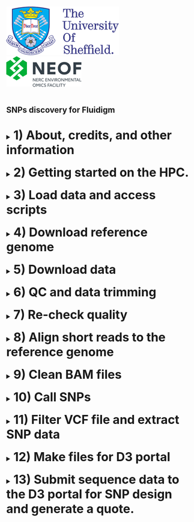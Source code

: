 <img src="images/shef_logo.png"
     alt="Sheffield University Icon"
     style="left; margin-right: 10px;" />
<img src="images/NEOF.png"
    alt="NEOF Icon"
    style="left; margin-right: 10px;" />
<br>
<br>
## SNPs discovery for Fluidigm
<br>
<font size="4">
<details><summary><font size="6"><b>1) About, credits, and other information</b></font></summary>
  <br>
  <br>
	
  Summary of what this protocol is for what it does....  assumes you have a reference genome and short read Illumina sequencing data for WGR (or similar)

  Whilst this protocol has been written for use with The University of Sheffield's
  [BESSEMER](https://docs.hpc.shef.ac.uk/en/latest/bessemer/index.html) system,
  the below should be applicable to any GNU/Linux based HPC system, with
  appropriate modification.

  Code which the user (that's you) must run is highlighted in a code block like this:
  ```
  I am code - you must run me
  ```
  Sometimes the desired output from a command is included in the code block as a comment.
  For example:
  ```
  Running this command
  # Should produce this output
  ```

  Filepaths within normal text are within single quote marks, like this:

  '/home/user/a_file_path'
  <br><br>
 Contact: Katy Maher //  kathryn.maher@sheffield.ac.uk
  </details>
<br>
<details><summary><font size="6"><b>2) Getting started on the HPC.</b></font></summary>
  <br>
  <br>
  <font size="4"><b>2.1) Access the HPC</b></font>
  <br>
  To access the BESSEMER high-performance computer (HPC) you must be connected
  to the university network - this can be achieved remotely by using the
  virtual private network (VPN) service.

  [Please see the university IT pages for details on how to connect to the VPN.](https://students.sheffield.ac.uk/it-services/vpn)

  Once connected to the VPN you also need to connect to the HPC using a secure shell (SSH)
  connection. This can be achieved using the command line on your system or a software package
  such as [MobaXterm](https://mobaxterm.mobatek.net/).

  [See the university pages for guidance on how to connect to the VPN](https://docs.hpc.shef.ac.uk/en/latest/hpc/index.html).

  <br>
  <font size="4"><b>2.2) Access a worker node on BESSEMER</b></font>
  <br>
  Once you have successfully logged into BESSEMER, you need to access a worker node:

  ```
  srun --pty bash -i
  ```
  You should see that the command prompt has changed from

  ```
  [<user>@bessemer-login2 ~]$
  ```
  to
  ```
  [<user>@bessemer-node001 ~]$
  ```
  ...where \<user\> is your The University of Sheffield (TUoS) IT username.

  
  <br>
  <font size="4"><b>2.3) Load the Genomics Software Repository</b></font>
  <br>
  The Genomics Software Repository contains several pre-loaded pieces of software
  useful for a range of genomics-based analyses, including this one.
  
  Type:
  ```
  source ~/.bash_profile
  ```
  
  Did you receive the following message when you accessed the worker node?
  ```
  Your account is set up to use the Genomics Software Repository
  ```

  If so, you are set up and do not need to do the following step.
  If not, enter the following:
  ```
  echo -e "if [[ -e '/usr/local/extras/Genomics' ]];\nthen\n\tsource /usr/local/extras/Genomics/.bashrc\nfi" >> $HOME/.bash_profile
  ```
  ...and then re-load your profile:
  ```
  source ~/.bash_profile
  ```
  Upon re-loading, you should see the message relating to the Genomics Software Repository above.

  
  <br>
  <font size="4"><b>2.4) Set up your conda profile</b></font>
  <br>
  If you have never run conda before on the Bessemer you might have to initialise your conda, to do this type:
  
  ```
  conda init bash
  ```
  
  You will then be asked to reopen your current shell. Log out and then back into Bessemer and then continue. 
  <br>
  
  <font size="4"><b>2.5) Running scripts on the HPC cluster</b></font>
  <br>
  Several of the scripts in the following workflow consist of two separate shell scripts (file extension: .sh).
  <br>
  One script contains the instructions to perform the analysis.
  <br>
  The other script submits the job to the high performance computing (HPC) cluster. This script requests resources and adds our job into the queue.

  To add our job to the job scheduler, we would submit the 'submit' shell script using 'qsub'
  (don't do this its simply an example).

  ```
  ## EXAMPLE, DON'T RUN
  qsub scripts/example_script_submit.sh
  ```

  We could then view the job that we have submitted to the job queue using 'squeue'.

  ```
  squeue --me

  ```

  The job will then receive the allocated resources, the task will run, and the appropriate output files generated.
  In the following workflow, since the output from a particular step is often the input for the next step, you need
  to wait for each job to finish before submitting the next.
  You have the option to provide an email address to receive a notification when each job is complete.


  <br>
  <font size="4"><b>2.6) Passing command line arguments to a script</b></font>
  <br>
  As well as running the standardised dada2 scripts there are some parameters which will be unique to you, or
  your project. For example, these might be your primer sequences or trimming parameters.<br>

  To run a script with these extra parameters (termed 'arguments') we supply them on the command line with a 'flag'.
  For example, you might supply your email address to a script using the '-E' flag as

  ```
  a_demo_script.sh -E <user>@university.ac.uk
  ```
  </details>
  <br>

  <details><summary><font size="6"><b>3) Load data and access scripts</b></font></summary>
  <br>
  <br>
  <font size="4"><b>3.1) Create a working directory and load your data</b></font>
  <br>
  You should work in the directory '/fastdata' on BESSEMER as this allows shared access to your files
  and commands, useful for troubleshooting.

  Check if you already have a directory in '/fastdata' by running the command exactly as it appears below.

  ```
  ls /fastdata/$USER
  ```

  If you receive the message
  ```
  ls: cannot access /fastdata/<user>: No such file or directory
  ```
  Then you need to create a new folder in '/fastdata' using the command exactly as it appears below:

  ```
  mkdir -m 0755 /fastdata/$USER
  ```

  Create new subdirectories to keep your scripts and raw data organised:
  ```
  mkdir /fastdata/$USER/my_project
  mkdir /fastdata/$USER/my_project/scripts
  mkdir /fastdata/$USER/my_project/raw_data
  mkdir /fastdata/$USER/my_project/genome
  ```
  <br>
  <font size="4"><b>3.2) Required data inputs</b></font>
  <br>
  For this workflow, you need to provide the raw, paired-end DNA sequence data
  and also a reference genome to align this data to.
  <br>
  <br>
  <font size="4"><b>3.3) Load required data onto the HPC</b></font>
  There are a couple of ways to get access to your data. If you have generated the data/genome
  yourself/through NEOF you will need to copy this over to your raw data folder. 
  
  If this is the case you need to contact NEOF staff and they will be able to tell you 
  where to copy this data from.

  If, for example, your data directory was called 'NEOF_project_010123' and the genome directory 
  'genome_010123', then you would copy it onto your raw_data and genome directories with the following:
  
  ```
  cp -r /fastdata/bo4kma_shared/NEOF_project_010122/* /fastdata/$USER/my_project/raw_data/
  cp -r /fastdata/bo4kma_shared/genome_010123/* /fastdata/$USER/my_project/genome/
  ```

  Alternatively, to copy data from your personal computer onto the HPC you need to use a file transfer
  application such as 'scp' (advanced), MobaXterm, or [FileZilla](https://filezilla-project.org/).
  Ensure to copy the data into your '/fastdata/<user>my_project/raw_data folder' and genome into 
  '/fastdata/<user>my_project/genome folder'.
  
  Another option is to download the data from a data repository such as the [NCBI SRA.](https://www.ncbi.nlm.nih.gov/sra) 

  Run 'ls' on your 'raw_data' folder and you should see something like the following
  
  ```
  ls raw_data
  # sample1_S1_R1_001.fq.gz
  # sample1_S1_R2_001.fq.gz
  # sample2_S2_R1_001.fq.gz
  # sample2_S2_R2_001.fq.gz
  ```
  
  Run 'ls' on your 'genome' folder and you should see something like the following
  
  ```
  ls genome
  # genome.fasta
  ```
  
  Make sure that you have removed any `tar.gz` files and any files labelled unclassified, e.g. `Unclassified_R1` `Unclassified_R2` 
  <br>

  <font size="4"><b>3.4) Data file naming convention</b></font>
  <br>
  The workflow assumes that the '/fastdata/<user>my_project/raw_data' directory contains sequence data that is:

  * Paired (two files per biological sample)

  * Demultiplexed

  * FASTQ format

  * (optional, but recommended) in the compressed .gz format

  Each pair of files relating to each biological sample should ideally have the following naming convention:
  <br>
  <i>(although any convention with consistent naming of R1 and R2 files is acceptable).</i>
  ```
  <sample_ID>_S<##>_R1_001.fastq.gz

  <sample_ID>_S<##>_R2_001.fastq.gz
  ```

  Where \<sample_ID\> is a unique identifier, and S<##> is a sample number (generally assigned by the sequencer itself).

  For example, a pair of files might look like this:

  ```
  SoilGB_S01_R1_001.fastq.gz

  SoilGB_S01_R2_001.fastq.gz
  ```

  <br><br>
  <font size="4"><b>3.5) Automatic detection of file extensions</b></font>
  <br>
  The scripts below attempt to determine which are your paired 'R1' files and
  which are the paired 'R2' files automatically based on their file names. During the
  first step (N-removal), a log file named something
  like "01_run_remove_Ns.o2658422" will be generated which contains the automatically
  detected extensions.
  <br><br>
  If the extensions automatically detected are correct, you do not need to do
  anything. If they are incorrect then you can override the automatic process
  by specifying the R1 extensions (-W) and the R2 (-P) extensions.
  <br><br> This automatic detection occurs throughout the workflow but you can
  specify the extensions at steps where they are required using -W and -P if necessary.
  <br>
  <br>
  <b><font size="4">3.6) Copy the dada2 R scripts</b></font>
  <br>
  Download the scripts from this github repository and then copy them into your scripts folder. You can then delete the github download.

  ```
  git clone "https://github.com/khmaher/SNPs-discovery-for-Fluidigm"
  cp SNPs-discovery-for-Fluidigm/scripts/* /fastdata/$USER/my_project/scripts
  rm -rf SNPs-discovery-for-Fluidigm
  ```
   </details>
  <br>
 
 <details><summary><font size="6"><b>4)  Download reference genome</b></font></summary>
  <br>
  <br>
  
  Now we are set up we are ready to start preparing your data. The first thing you want to do is to add your reference genome. 
  To do this you can use the '01_download_geome.sh' script. This script downloads your genome and then index it using [bwa index](https://bio-bwa.sourceforge.net/bwa.shtml) ready for aligning your data later.
    <br><br>
  To download your genome, submit the '01_download_geome.sh' script as shown below.
  <br><br>
  <b>The command line arguments you must supply are:</b><br>
  - the download link for your genome (-w)
  - the file name for your genome (-g)
  <br><br>
  
  ``` 
 scripts/qsub 01_download_genome.sh \
 -w https://ftp.ncbi.nlm.nih.gov/genomes/all/GCA/017/639/245/GCA_017639245.1_MMon_1.0/GCA_017639245.1_MMon_1.0_genomic.fna.gz \
 -g GCA_017639245.1_MMon_1.0_genomic.fna.gz
  ```
 When the script has finished running you should have a genome and index files in your genome directory. 
 
 </details>
  <br>
  <details><summary><font size="6"><b>5)  Download data </b></font></summary>
  <br>
  <br>
 
 Next we need to download the data we are going to align to your genome. If this data has been generated by NEOF you can copy this directly into your 'raw_data' folder.
 If you are using publicly available data accessible from the [SRA](https://www.ncbi.nlm.nih.gov/sra) you can use the following script to download this to the HPC.

  <b>The command line arguments you must supply are:</b><br>
  - a file containing a list of SRR names/numbers for the samples you want to download (-f)
  <br><br>
 
 An example file in the format needed for the script to work can be found in the 'scripts' directory called 'SRR_names.txt'.
 
  ``` 
 qsub 02_download_data.sh -f SRR_names.txt
  ```
   <br>
     
  Once this job is run your paired end SRR fastq files should be located in your 'raw_data' directory. 
  
  </details>
  <br> 
       
 <details><summary><font size="6"><b>6)  QC and data trimming</b></font></summary>
  <br>
  <br>    
 
  The next step is to check the quality of your fastq files and then perform quality trimming.
  
  First you will run the script to generate the quality plots. This first runs [fastqc](https://www.bioinformatics.babraham.ac.uk/projects/fastqc/) on each sample separately. 
  [MultiQC](https://multiqc.info) is then run to generate a combined quality plot. Two MultiQC plots are generated, one for all forward reads and one for reverse reads.
  <br><br>
  <b>The command line arguments you must supply are:</b><br>
  - the file extension for your forward reads (-f)
  - the file extension for your reverse reads (-r)
  <br><br>
  
   <br>
  
  ```   
 qsub 03_fastqc.sh -f _1.fastq.gz -r _2.fastq.gz
  ``` 
  
  <br>
  For most datasets:

- The quality decreases towards the end of the reads
- The R2 reads have poorer quality than the R1 reads
- The read sizes have a range compared to all being one size. However, most of the reads are towards the long end of the range.

  Generally, even if data do look very nice we would carry out quality control to get rid of any poor data that is masked by the very good data and to remove any adapter sequences.
   <br>
   <br>
  In the next step we will carry out quality control for the fastq files. 
  
  Quality control generally comes in two forms:

  1. Trimming: This is directly cutting off bits of sequence. This is typical in the form of trimming off low quality bases from the end of reads and trimming off adapters at the start of reads.
  2. Filtering: This occurs when entire reads are removed. A typical occurrence of this is when a read is too short as we do not want reads below a certain length.

  To carry this out, we are going to use [Trimmomatic](http://www.usadellab.org/cms/index.php?page=trimmomatic).

  
  <br><br>
  To run Trimmomatic we will use the '04_trimmomatic.sh' script. This has many optional parameters you can use for filtering and trimming your data. 
  By default this script assumes you are using paired end daya and the phred quality encoding is phred33 (like most Illumina data).
  
  <b>The command line arguments you must supply are:</b><br>
  - the file extension for your forward reads (-f)
  - the file extension for your reverse reads (-r)
  <br><br>
  <b>Optionally, you can also supply:</b><br>
  - parameters for ILLUMINACLIP (-k).
  - parameters for SLIDINGWINDOW (-s)
  - parameters for LEADING (-l)
  - parameters for TRAILING (-t)
  - parameters for CROP (-c)
  - parameters for HEADCROP (-h)
  - parameters for MINLEN (-m) 
  <br><br>

  More details of the optional parameters can be found below or in the [trimmomatic manual](http://www.usadellab.org/cms/index.php?page=trimmomatic)
  - ILLUMINACLIP: These settings are used to find and remove Illumina adapters. First, a fasta file of known adapter sequences is given, followed by the number of mismatches allowed between the adapter and read sequence and then thresholds for how accurate the alignment is between the adapter and read sequence.
  - SLIDINGWINDOW: This specifies to scan the read quality over a 4 bp window, cutting when the average quality drops below 30.
  - LEADING: The minimum quality value required to keep a base at the start of the read.
  - TRAILING: The minimum quality value required to keep a base at the end of the read.
  - CROP: Cut the read to a specified length
  - HEADCROP: Cut the specified number of bases from the start of the read
  - MINLEN: This specifies the minimum length of a read to keep; any reads shorter than 50 bp are discarded.
    <br><br>
  An example of how to run 'trimmomatic' can be found below.
 <br><br>
  
   <br>

  ```   
 qsub 04_trimmomatic.sh -f _1.fastq.gz -r _2.fastq.gz \
 -k ILLUMINACLIP:TruSeq3-PE-2.fa:2:30:12 \
 -s SLIDINGWINDOW:4:30 \
 -m MINLEN:80``` 
  
 </details>
 <br>
   
 <details><summary><font size="6"><b>7)  Re-check quality</b></font></summary>
  <br>
  <br> 

  Now we have run trimmomatic we can check how successful our quality control has been but running fastQC and MultiQC again.
   <br><br>
  
   <br> 

  ```   
 qsub 05_fastqc2.sh
  ```   
  <br><br>
  If you are not satisfied with the quality or number of reads retained after filtering you can go back to the trimmomatic step and repeat the quality control but changing the parameters.
  
  </details>
  <br>
  
 <details><summary><font size="6"><b>8) Align short reads to the reference genome</b></font></summary>
  <br>
  <br>  
 
 We are now ready to map our reads to our reference genome. To do this we will use BWA to align our trimmed sequences to our reference genome.
 We have already indexed our genome when we downloaded it. You should have index files with the  extensions '.sa', '.pac', '.ann', '.amb' and '.bwt' that will be automatically detected and used in the mapping step below. 
 
 bwa mem is an alignment algorithm well suited to Illumina-length sequences. The default output is a SAM (Sequence Alignment Map format). 
 However, here we pipe the output to samtools, a program for writing, viewing and manipulating alignment files, to sort and generate a BAM format, a binary, compressed version of SAM format.
 The following script will first map our paired end data generated from trimmomatic to our reference, it will then combine the single end orphan reads into a single file and map those to the genome. 
 The resulting BAM files are then combined into a single file which will be used in the next step to call SNPs.
 
 <br><br>
  <b>The command line argument you must supply is:</b><br>
  - the name of your reference genome (-g)
   <br><br>
  
   <br>
 
  ```   
 qsub 06_align.sh -g GCA_017639245.1_MMon_1.0_genomic.fna.gz
  ```  
  </details>
  <br>
 
   
 <details><summary><font size="6"><b>9)  Clean BAM files</b></font></summary>
  <br>
  <br>    
 Now we have our BAM files we can use the samtools command flagstat to find information on how the reads mapped. 
 We will then run samtools view to to exclude unmapped reads from our alignment file and then rerun flagstat on the resulting clean BAM file. 
 
 The flagstat results can be viewed in the directory 'flagstat' and the clean BAM files are in the 'clean_aligned' directory.
 
 To run the BAM cleaning submit the script as below.
  <br><br>
  
   <br>
  
  ``` qsub 07_clean_bam.sh ```
   
  <br><br>
  
   <br>
  We should now have a BAM file with all unmapped reads removed. We can now proceed onto SNP calling.
  </details>
  <br>
  
 <details><summary><font size="6"><b>10) Call SNPs</b></font></summary>
  <br>
  <br>    
  We are now ready to start our SNP calling. To do this we will use [BCFtools](https://samtools.github.io/bcftools/bcftools.html).
  This SNP calling script first uses 'samtools faidx' to index the genome. This will produce a '.fai' index file.
    
  <b> You must supply the command line with:</b><br>
  - the name of your reference genome (-g)
  <br><br>
  
  We then use bcftools mpileup  using the following parameter options:
  - Ou: ouput an uncompressed bam file. This is the option to use when piping the output to another command for optimum performance/speed.
  - --max-depth 10000: the maximum number of sequences considered per position
  - -P ILLUMINA: use Illumina platform for indels
  - -a FORMAT/DP,FORMAT/AD: output depth and allelic depth
  <br><br>
  <b>The command line argument you can specify are:</b><br>
  - filter out alignments with mapping quality < the quality specified (-a)
  - filter out bases with QS < the quality specified (-b)
  <br><br>
 The results from mpileup are then piped to call and we use the following options.
  - -m: use the multiallelic caller
  - -v: output variants only 
  - -f GQ: output genotype quality
  - -O z: output in compressed VCF format
   <br><br>
  <b>The command line argument you must supply is:</b><br>
  - the name you want to call your VCF (-o)
   <br><br>
  
   <br>
 
  ```  
 qsub 08_call_snps.sh -g GCA_017639245.1_MMon_1.0_genomic.fna.gz -o name_of_organism -a 20 -b 20
  ```   
  </details>
  <br>
  
 <details><summary><font size="6"><b>11) Filter VCF file and extract SNP data</b></font></summary>
  
  </details>
  <br>    
 
 
 
 <details><summary><font size="6"><b>12) Make files for D3 portal </b></font></summary>
  </details>
  <br>  
 
 <details><summary><font size="6"><b>13) Submit sequence data to the D3 portal for SNP design and generate a quote.</b></font></summary>
  <br>
  <br>    
 